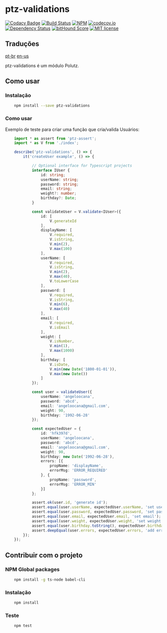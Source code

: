 # ptz-validations

[![Codacy Badge](https://api.codacy.com/project/badge/Grade/068342fbeda7406681981883c0469928)](https://www.codacy.com/app/polutz/ptz-validations?utm_source=github.com&amp;utm_medium=referral&amp;utm_content=polutz/ptz-validations&amp;utm_campaign=Badge_Grade)
[![Build Status](https://travis-ci.org/polutz/ptz-validations.svg)](https://travis-ci.org/polutz/ptz-validations)
[![NPM](https://img.shields.io/npm/v/ptz-validations.svg)](https://www.npmjs.com/package/ptz-validations)
[![codecov.io](http://codecov.io/github/polutz/ptz-validations/coverage.svg)](http://codecov.io/github/polutz/ptz-validations)
[![Dependency Status](https://gemnasium.com/polutz/ptz-validations.svg)](https://gemnasium.com/polutz/ptz-validations)
[![bitHound Score](https://www.bithound.io/github/gotwarlost/istanbul/badges/score.svg)](https://www.bithound.io/github/polutz/ptz-validations)
[![MIT license](http://img.shields.io/badge/license-MIT-brightgreen.svg)](http://opensource.org/licenses/MIT)

## Traduções
[pt-br](https://github.com/polutz/ptz-validations/blob/master/README.pt-br.md)
[en-us](https://github.com/polutz/ptz-validations/blob/master/README.md)

ptz-validations é um módulo Polutz.


## Como usar

### Instalação
```bash
    npm install --save ptz-validations
```

### Como usar
Exemplo de teste para criar uma função que cria/valida Usuários:
```typescript
    import * as assert from 'ptz-assert';
    import * as V from './index';

    describe('ptz-validations', () => {
        it('createUser example', () => {

            // Optional interface for Typescript projects
            interface IUser {
                id: string;
                userName: string;
                password: string;
                email: string;
                weight?: number;
                birthday?: Date;
            }

            const validateUser = V.validate<IUser>({
                id: [
                    V.generateId
                ],
                displayName: [
                    V.required,
                    V.isString,
                    V.min(2),
                    V.max(100)
                ],
                userName: [
                    V.required,
                    V.isString,
                    V.min(2),
                    V.max(40),
                    V.toLowerCase
                ],
                password: [
                    V.required,
                    V.isString,
                    V.min(6),
                    V.max(40)
                ],
                email: [
                    V.required,
                    V.isEmail
                ],
                weight: [
                    V.isNumber,
                    V.min(1),
                    V.max(1000)
                ],
                birthday: [
                    V.isDate,
                    V.min(new Date('1800-01-01')),
                    V.max(new Date())
                ]
            });

            const user = validateUser({
                userName: 'angeloocana',
                password: 'abcd',
                email: 'angeloocana@gmail.com',
                weight: 90,
                birthday: '1992-06-28'
            });

            const expectedUser = {
                id: 'hfk397d',
                userName: 'angeloocana',
                password: 'abcd',
                email: 'angeloocana@gmail.com',
                weight: 90,
                birthday: new Date('1992-06-28'),
                errors: [{
                    propName: 'displayName',
                    errorMsg: 'ERROR_REQUIRED'
                }, {
                    propName: 'password',
                    errorMsg: 'ERROR_MIN'
                }]
            };

            assert.ok(user.id, 'generate id');
            assert.equal(user.userName, expectedUser.userName, 'set userName');
            assert.equal(user.password, expectedUser.password, 'set password');
            assert.equal(user.email, expectedUser.email, 'set email');
            assert.equal(user.weight, expectedUser.weight, 'set weight');
            assert.equal(user.birthday.toString(), expectedUser.birthday.toString(), 'set birthday');
            assert.deepEqual(user.errors, expectedUser.errors, 'add errors');
        });
    });

```


## Contribuir com o projeto

### NPM Global packages
```bash
    npm install -g ts-node babel-cli
```

### Instalação
```bash
    npm install   
```

### Teste
```bash
    npm test
```
